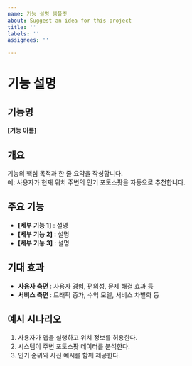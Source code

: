```yaml
---
name: 기능 설명 템플릿
about: Suggest an idea for this project
title: ''
labels: ''
assignees: ''

---
```


# 기능 설명

## 기능명
**[기능 이름]**

## 개요
기능의 핵심 목적과 한 줄 요약을 작성합니다.  
예: 사용자가 현재 위치 주변의 인기 포토스팟을 자동으로 추천합니다.

## 주요 기능
- **[세부 기능 1]** : 설명
- **[세부 기능 2]** : 설명
- **[세부 기능 3]** : 설명

## 기대 효과
- **사용자 측면** : 사용자 경험, 편의성, 문제 해결 효과 등
- **서비스 측면** : 트래픽 증가, 수익 모델, 서비스 차별화 등

## 예시 시나리오
1. 사용자가 앱을 실행하고 위치 정보를 허용한다.
2. 시스템이 주변 포토스팟 데이터를 분석한다.
3. 인기 순위와 사진 예시를 함께 제공한다.
